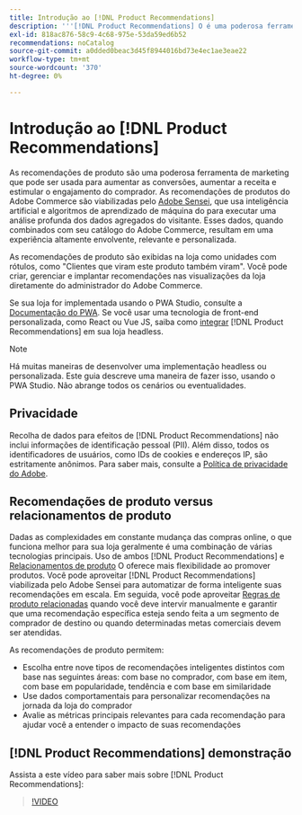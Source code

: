 ```yaml
---
title: Introdução ao [!DNL Product Recommendations]
description: '''[!DNL Product Recommendations] O é uma poderosa ferramenta de marketing que pode ser usada para aumentar as conversões, aumentar a receita e estimular o engajamento do comprador."'
exl-id: 818ac876-58c9-4c68-975e-53da59ed6b52
recommendations: noCatalog
source-git-commit: a0dded0beac3d45f8944016bd73e4ec1ae3eae22
workflow-type: tm+mt
source-wordcount: '370'
ht-degree: 0%

---
```


# Introdução ao [!DNL Product Recommendations]

As recomendações de produto são uma poderosa ferramenta de marketing que pode ser usada para aumentar as conversões, aumentar a receita e estimular o engajamento do comprador. As recomendações de produtos do Adobe Commerce são viabilizadas pelo [Adobe Sensei](https://www.adobe.com/sensei.html), que usa inteligência artificial e algoritmos de aprendizado de máquina do para executar uma análise profunda dos dados agregados do visitante. Esses dados, quando combinados com seu catálogo do Adobe Commerce, resultam em uma experiência altamente envolvente, relevante e personalizada.

As recomendações de produto são exibidas na loja como unidades com rótulos, como &quot;Clientes que viram este produto também viram&quot;. Você pode criar, gerenciar e implantar recomendações nas visualizações da loja diretamente do administrador do Adobe Commerce.

Se sua loja for implementada usando o PWA Studio, consulte a [Documentação do PWA](https://developer.adobe.com/commerce/pwa-studio/integrations/product-recommendations/). Se você usar uma tecnologia de front-end personalizada, como React ou Vue JS, saiba como [integrar](headless.md) [!DNL Product Recommendations] em sua loja headless.

>[!NOTE]
>
>Há muitas maneiras de desenvolver uma implementação headless ou personalizada. Este guia descreve uma maneira de fazer isso, usando o PWA Studio. Não abrange todos os cenários ou eventualidades.

## Privacidade

Recolha de dados para efeitos de [!DNL Product Recommendations] não inclui informações de identificação pessoal (PII). Além disso, todos os identificadores de usuários, como IDs de cookies e endereços IP, são estritamente anônimos. Para saber mais, consulte a [Política de privacidade do Adobe](https://www.adobe.com/privacy/policy.html).

## Recomendações de produto versus relacionamentos de produto

Dadas as complexidades em constante mudança das compras online, o que funciona melhor para sua loja geralmente é uma combinação de várias tecnologias principais. Uso de ambos [!DNL Product Recommendations] e [Relacionamentos de produto](https://experienceleague.adobe.com/docs/commerce-admin/marketing/promotions/product-relationships/product-relationships.html) O oferece mais flexibilidade ao promover produtos. Você pode aproveitar [!DNL Product Recommendations] viabilizada pelo Adobe Sensei para automatizar de forma inteligente suas recomendações em escala. Em seguida, você pode aproveitar [Regras de produto relacionadas](https://experienceleague.adobe.com/docs/commerce-admin/marketing/promotions/product-relationships/product-related-rules.html) quando você deve intervir manualmente e garantir que uma recomendação específica esteja sendo feita a um segmento de comprador de destino ou quando determinadas metas comerciais devem ser atendidas.

As recomendações de produto permitem:

- Escolha entre nove tipos de recomendações inteligentes distintos com base nas seguintes áreas: com base no comprador, com base em item, com base em popularidade, tendência e com base em similaridade
- Use dados comportamentais para personalizar recomendações na jornada da loja do comprador
- Avalie as métricas principais relevantes para cada recomendação para ajudar você a entender o impacto de suas recomendações

## [!DNL Product Recommendations] demonstração

Assista a este vídeo para saber mais sobre [!DNL Product Recommendations]:

>[!VIDEO](https://video.tv.adobe.com/v/343991?quality=12)
